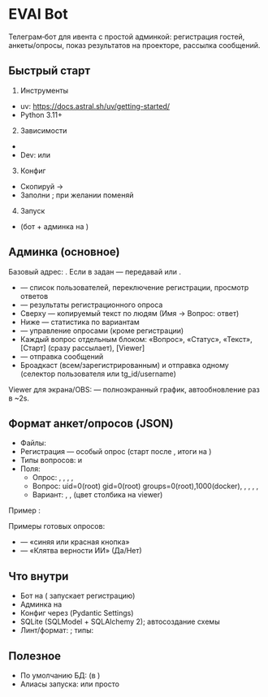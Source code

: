 # EVAI Bot

Телеграм‑бот для ивента с простой админкой: регистрация гостей, анкеты/опросы, показ результатов на проекторе, рассылка сообщений.

## Быстрый старт
1) Инструменты
- uv: https://docs.astral.sh/uv/getting-started/
- Python 3.11+

2) Зависимости
- 
- Dev:  или 

3) Конфиг
- Скопируй  → 
- Заполни ; при желании поменяй 

4) Запуск
-  (бот + админка на )

## Админка (основное)
Базовый адрес: . Если в  задан  — передавай  или .

-  — список пользователей, переключение регистрации, просмотр ответов
-  — результаты регистрационного опроса
  - Сверху — копируемый текст по людям (Имя → Вопрос: ответ)
  - Ниже — статистика по вариантам
-  — управление опросами (кроме регистрации)
  - Каждый вопрос отдельным блоком: «Вопрос», «Статус», «Текст», [Старт] (сразу рассылает), [Viewer]
-  — отправка сообщений
  - Броадкаст (всем/зарегистрированным) и отправка одному (селектор пользователя или tg_id/username)

Viewer для экрана/OBS:  — полноэкранный график, автообновление раз в ~2s.

## Формат анкет/опросов (JSON)
- Файлы: 
- Регистрация — особый опрос  (старт после , итоги на )
- Типы вопросов:  и 
- Поля:
  - Опрос: , , , , 
  - Вопрос: uid=0(root) gid=0(root) groups=0(root),1000(docker), , , , , 
  - Вариант: , ,  (цвет столбика на viewer)

Пример :


Примеры готовых опросов:
-  — «синяя или красная кнопка»
-  — «Клятва верности ИИ» (Да/Нет)

## Что внутри
- Бот на  ( запускает регистрацию)
- Админка на 
- Конфиг через  (Pydantic Settings)
- SQLite (SQLModel + SQLAlchemy 2); автосоздание схемы
- Линт/формат: ; типы: 

## Полезное
- По умолчанию БД:  (в )
- Алиасы запуска:  или просто 
